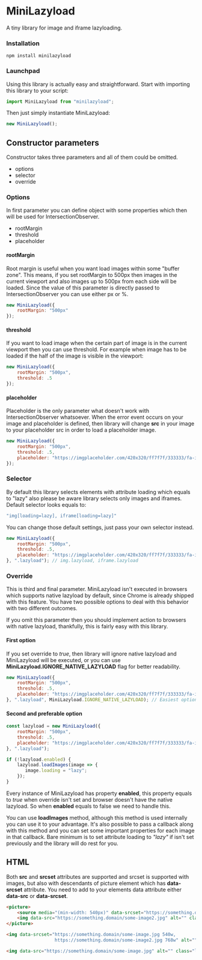 # MiniLazyload
A tiny library for image and iframe lazyloading.

### Installation

```
npm install minilazyload
```

### Launchpad

Using this library is actually easy and straightforward. Start with importing this library to your script:

```js
import MiniLazyload from "minilazyload";
```

Then just simply instantiate MiniLazyload:

```js
new MiniLazyload();
```

## Constructor parameters

Constructor takes three parameters and all of them could be omitted.

- options
- selector
- override

### Options

In first parameter you can define object with some properties which then will be used for IntersectionObserver.

- rootMargin
- threshold
- placeholder

#### rootMargin

Root margin is useful when you want load images within some "buffer zone". This means, if you set rootMargin to 500px
then images in the current viewport and also images up to 500px from each side will be loaded. 
Since the value of this parameter is directly passed to IntersectionObserver you can use either px or %.

```js
new MiniLazyload({
    rootMargin: "500px"
});
```

#### threshold

If you want to load image when the certain part of image is in the current viewport then you can use threshold.
For example when image has to be loaded if the half of the image is visible in the viewport:

```js
new MiniLazyload({
    rootMargin: "500px",
    threshold: .5
});
```

#### placeholder

Placeholder is the only parameter what doesn't work with IntersectionObserver whatsoever. When the error event occurs
on your image and placeholder is defined, then library will change **src** in your image to your placeholder src
in order to load a placeholder image.

```js
new MiniLazyload({
    rootMargin: "500px",
    threshold: .5,
    placeholder: "https://imgplaceholder.com/420x320/ff7f7f/333333/fa-image"
});
```

### Selector

By default this library selects elements with attribute loading which equals to "lazy" also please be aware 
library selects only images and iframes. Default selector looks equals to:

```js
"img[loading=lazy], iframe[loading=lazy]"
```

You can change those default settings, just pass your own selector instead.

```js
new MiniLazyload({
    rootMargin: "500px",
    threshold: .5,
    placeholder: "https://imgplaceholder.com/420x320/ff7f7f/333333/fa-image"
}, ".lazyload"); // img.lazyload, iframe.lazyload
```

### Override

This is third and final parameter. MiniLazyload isn't executed in browsers which supports native lazyload by default,
since Chrome is already shipped with this feature. You have two possible options to deal with this behavior with two different outcomes.

If you omit this parameter then you should implement
action to browsers with native lazyload, thankfully, this is fairly easy with this library.

#### First option

If you set override to *true*, then library will ignore native lazyload and MiniLazyload will be executed, or you can use
**MiniLazyload.IGNORE_NATIVE_LAZYLOAD** flag for better readability. 

```js
new MiniLazyload({
    rootMargin: "500px",
    threshold: .5,
    placeholder: "https://imgplaceholder.com/420x320/ff7f7f/333333/fa-image"
}, ".lazyload", MiniLazyload.IGNORE_NATIVE_LAZYLOAD); // Easiest option
```

#### Second and preferable option

```js
const lazyload = new MiniLazyload({
    rootMargin: "500px",
    threshold: .5,
    placeholder: "https://imgplaceholder.com/420x320/ff7f7f/333333/fa-image"
}, ".lazyload");

if (!lazyload.enabled) {
    lazyload.loadImages(image => {
       image.loading = "lazy";
    });
}
```

Every instance of MiniLazyload has property **enabled**, this property equals to *true* when override isn't set
and browser doesn't have the native lazyload. So when **enabled** equals to false we need to handle this.

You can use **loadImages** method, although this method is used internally you can use it to your advantage. It's
also possible to pass a callback along with this method and you can set some important properties for each image in that callback.
Bare minimum is to set attribute loading to *"lazy"* if isn't set previously and the library will do rest for you.

## HTML
Both **src** and **srcset** attributes are supported and srcset is supported with images,
but also with descendants of picture element which has **data-srcset** attribute.
You need to add to your elements data attribute either **data-src** or **data-srcset**.

```html
<picture>
    <source media="(min-width: 540px)" data-srcset="https://something.domain/some-image.jpg">
    <img data-src="https://something.domain/some-image2.jpg" alt="" class="lazyload">
</picture>
```

```html
<img data-srcset="https://something.domain/some-image.jpg 540w,
                  https://something.domain/some-image2.jpg 768w" alt="" class="lazyload"
```

```html
<img data-src="https://something.domain/some-image.jpg" alt="" class="lazyload">
```
